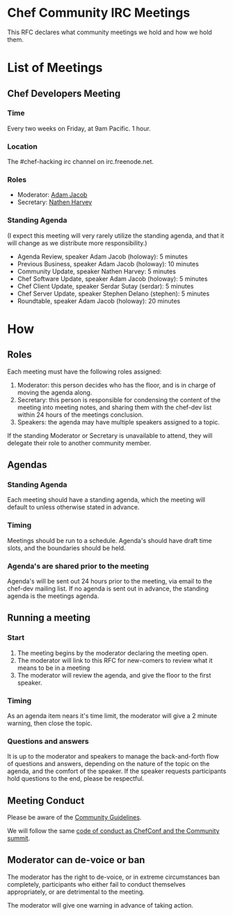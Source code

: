 # Chef Community IRC Meetings

This RFC declares what community meetings we hold and how we hold them.

# List of Meetings

## Chef Developers Meeting

### Time

Every two weeks on Friday, at 9am Pacific. 1 hour.

### Location

The #chef-hacking irc channel on irc.freenode.net.

### Roles

* Moderator: [Adam Jacob](mailto:adam@getchef.com)
* Secretary: [Nathen Harvey](mailto:nathen@getchef.com)

### Standing Agenda

(I expect this meeting will very rarely utilize the standing agenda, and that
it will change as we distribute more responsibility.)

* Agenda Review, speaker Adam Jacob (holoway): 5 minutes
* Previous Business, speaker Adam Jacob (holoway): 10 minutes
* Community Update, speaker Nathen Harvey: 5 minutes
* Chef Software Update, speaker Adam Jacob (holoway): 5 minutes
* Chef Client Update, speaker Serdar Sutay (serdar): 5 minutes
* Chef Server Update, speaker Stephen Delano (stephen): 5 minutes
* Roundtable, speaker Adam Jacob (holoway): 20 minutes

# How

## Roles

Each meeting must have the following roles assigned:

1. Moderator: this person decides who has the floor, and is in charge of moving the agenda along.
2. Secretary: this person is responsible for condensing the content of the meeting into meeting notes, and sharing them with the chef-dev list within 24 hours of the meetings conclusion.
2. Speakers: the agenda may have multiple speakers assigned to a topic.

If the standing Moderator or Secretary is unavailable to attend, they will delegate their role to another
community member.

## Agendas

### Standing Agenda

Each meeting should have a standing agenda, which the meeting will default to
unless otherwise stated in advance.

### Timing

Meetings should be run to a schedule. Agenda's should have draft time slots,
and the boundaries should be held.

### Agenda's are shared prior to the meeting

Agenda's will be sent out 24 hours prior to the meeting, via email to the chef-dev
mailing list. If no agenda is sent out in advance, the standing agenda is the
meetings agenda.

## Running a meeting

### Start

1. The meeting begins by the moderator declaring the meeting open.
2. The moderator will link to this RFC for new-comers to review what it means to be in a meeting
3. The moderator will review the agenda, and give the floor to the first speaker.

### Timing

As an agenda item nears it's time limit, the moderator will give a 2 minute warning, then close the
topic.

### Questions and answers

It is up to the moderator and speakers to manage the back-and-forth flow of questions and answers,
depending on the nature of the topic on the agenda, and the comfort of the speaker. If the speaker
requests participants hold questions to the end, please be respectful.

## Meeting Conduct

Please be aware of the [Community Guidelines](http://docs.opscode.com/community_guidelines.html).

We will follow the same [code of conduct as ChefConf and the Community summit](http://www.getchef.com/blog/chefconfcodeofconduct/#long_code_of_conduct).

## Moderator can de-voice or ban

The moderator has the right to de-voice, or in extreme circumstances ban completely, participants
who either fail to conduct themselves appropriately, or are detrimental to the meeting.

The moderator will give one warning in advance of taking action.
